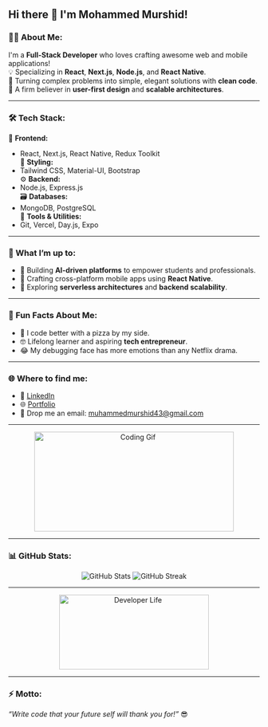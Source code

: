 ## Hi there 👋 I'm Mohammed Murshid!  

### 🧑‍💻 About Me:  
I'm a **Full-Stack Developer** who loves crafting awesome web and mobile applications!  
💡 Specializing in **React**, **Next.js**, **Node.js**, and **React Native**.  
🚀 Turning complex problems into simple, elegant solutions with **clean code**.  
🎨 A firm believer in **user-first design** and **scalable architectures**.  

---

### 🛠️ Tech Stack:  
🚀 **Frontend:**  
- React, Next.js, React Native, Redux Toolkit  
🎨 **Styling:**  
- Tailwind CSS, Material-UI, Bootstrap  
⚙️ **Backend:**  
- Node.js, Express.js  
🗃️ **Databases:**  
- MongoDB, PostgreSQL  
🔧 **Tools & Utilities:**  
- Git, Vercel, Day.js, Expo  

---

### 🌟 What I’m up to:  
- 🚀 Building **AI-driven platforms** to empower students and professionals.  
- 📱 Crafting cross-platform mobile apps using **React Native**.  
- 🌱 Exploring **serverless architectures** and **backend scalability**.  

---

### 🎉 Fun Facts About Me:  
- 🍕 I code better with a pizza by my side.  
- 🤓 Lifelong learner and aspiring **tech entrepreneur**.  
- 😂 My debugging face has more emotions than any Netflix drama.  

---

### 🌐 Where to find me:  
- 💼 [LinkedIn](https://www.linkedin.com/in/murshidkk/)  
- 🌐 [Portfolio](https://dev-connector-weld.vercel.app/)  
- 📧 Drop me an email: [muhammedmurshid43@gmail.com](mailto:muhammedmurshid43@gmail.com)  

---

<div align="center">
  <img src="https://media.giphy.com/media/qgQUggAC3Pfv687qPC/giphy.gif" width="400" height="200" alt="Coding Gif">
</div>  

---

### 📊 GitHub Stats:  
<div align="center">
  <img src="https://github-readme-stats.vercel.app/api?username=mohammedmurshidkk&show_icons=true&theme=radical" alt="GitHub Stats">
  <img src="https://github-readme-streak-stats.herokuapp.com/?user=mohammedmurshidkk&theme=radical" alt="GitHub Streak">
</div>  

---

<div align="center">
  <img src="https://media.giphy.com/media/du3J3cXyzhj75IOgvA/giphy.gif" width="300" height="150" alt="Developer Life">
</div>  

---

### ⚡ Motto:  
_“Write code that your future self will thank you for!”_ 😎

